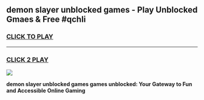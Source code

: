 
## demon slayer unblocked games - Play Unblocked Gmaes & Free #qchli
<h3>
<a href="https://premium.freeplayer.one?title=demon_slayer_unblocked_games&ref=01M">CLICK TO PLAY</a></h3>
<hr>

<h3>
<a href="https://premium.freeplayer.one?title=demon_slayer_unblocked_games&ref=01M">CLICK 2 PLAY</a>
  
</h3>

<a href="https://premium.freeplayer.one?title=demon_slayer_unblocked_games&ref=01M"><img src="https://clearcache.store/games.png"></a>


**demon slayer unblocked games games unblocked: Your Gateway to Fun and Accessible Online Gaming**
